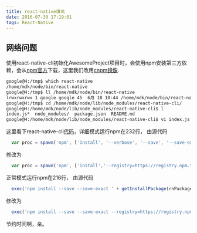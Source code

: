 ```yaml
---
title: react-native填坑
date: 2016-07-30 17:19:01
tags: React-Native
---
```


## 网络问题

使用react-native-cli初始化AwesomeProject项目时，会使用npm安装第三方依赖，会从[npm官方](http://npmjs.com/)下载，这里我们改用[cnpm镜像](https://cnpmjs.org/).

```bash
google@H:/tmp$ which react-native
/home/mdk/node/bin/react-native
google@H:/tmp$ ll /home/mdk/node/bin/react-native
lrwxrwxrwx 1 google google 45  6月 18 10:44 /home/mdk/node/bin/react-native -> ../lib/node_modules/react-native-cli/index.js*
google@H:/tmp$ cd /home/mdk/node/lib/node_modules/react-native-cli/
google@H:/home/mdk/node/lib/node_modules/react-native-cli$ l
index.js*  node_modules/  package.json  README.md
google@H:/home/mdk/node/lib/node_modules/react-native-cli$ vi index.js
```

这里看下react-native-cli[代码](https://github.com/facebook/react-native/blob/master/react-native-cli/index.js)，详细模式运行npm在232行，
由源代码

```javascript
  var proc = spawn('npm', ['install', '--verbose', '--save', '--save-exact', getInstallPackage(rnPackage)], {stdio: 'inherit'});
```
修改为

```javascript
  var proc = spawn('npm', ['install','--registry=https://registry.npm.taobao.org', '--verbose', '--save', '--save-exact', getInstallPackage(rnPackage)], {stdio: 'inherit'});
```
正常模式运行npm在216行，
由源代码

```javascript
  exec('npm install --save --save-exact ' + getInstallPackage(rnPackage), function(e, stdout, stderr) {
```
修改为

```javascript
  exec('npm install --save --save-exact --registry=https://registry.npm.taobao.org ' + getInstallPackage(rnPackage), function(e, stdout, stderr) {

```

节约时间啊，亲。

